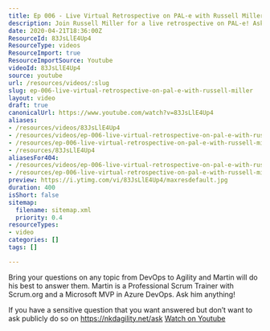 ```yaml
---
title: Ep 006 - Live Virtual Retrospective on PAL-e with Russell Miller
description: Join Russell Miller for a live retrospective on PAL-e! Ask Martin, a Scrum Trainer and Azure DevOps MVP, your burning questions on DevOps and Agility.
date: 2020-04-21T18:36:00Z
ResourceId: 83JsLlE4Up4
ResourceType: videos
ResourceImport: true
ResourceImportSource: Youtube
videoId: 83JsLlE4Up4
source: youtube
url: /resources/videos/:slug
slug: ep-006-live-virtual-retrospective-on-pal-e-with-russell-miller
layout: video
draft: true
canonicalUrl: https://www.youtube.com/watch?v=83JsLlE4Up4
aliases:
- /resources/videos/83JsLlE4Up4
- /resources/videos/ep-006-live-virtual-retrospective-on-pal-e-with-russell-miller
- /resources/ep-006-live-virtual-retrospective-on-pal-e-with-russell-miller
- /resources/83JsLlE4Up4
aliasesFor404:
- /resources/videos/ep-006-live-virtual-retrospective-on-pal-e-with-russell-miller
- /resources/ep-006-live-virtual-retrospective-on-pal-e-with-russell-miller
preview: https://i.ytimg.com/vi/83JsLlE4Up4/maxresdefault.jpg
duration: 400
isShort: false
sitemap:
  filename: sitemap.xml
  priority: 0.4
resourceTypes:
- video
categories: []
tags: []

---
```

 Bring your questions on any topic from DevOps to Agility and Martin will do his best to answer them. Martin is a Professional Scrum Trainer with Scrum.org and a Microsoft MVP in Azure DevOps. Ask him anything!

If you have a sensitive question that you want answered but don’t want to ask publicly do so on https://nkdagility.net/ask 
 [Watch on Youtube](https://www.youtube.com/watch?v=83JsLlE4Up4)

